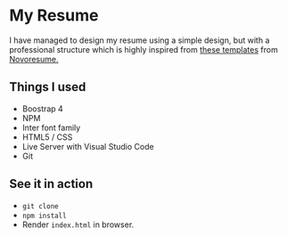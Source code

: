 # My Resume

I have managed to design my resume using a simple design, but with a professional structure which is highly inspired from [these templates](https://novoresume.com/resume-templates) from [Novoresume.](https://novoresume.com/)

## Things I used

- Boostrap 4
- NPM
- Inter font family
- HTML5 / CSS
- Live Server with Visual Studio Code
- Git

## See it in action

- `git clone`
- `npm install`
- Render `index.html` in browser.
